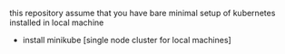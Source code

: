 this repository assume that you have bare minimal setup of kubernetes installed in local machine
- install minikube [single node cluster for local machines]